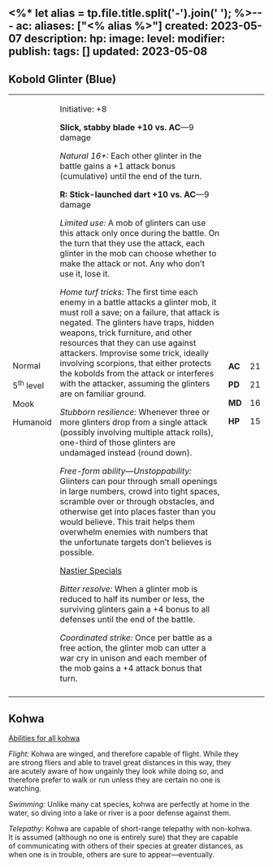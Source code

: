 <%* let alias = tp.file.title.split('-').join(' '); %>---
ac: 
aliases: ["<% alias %>"]
created: 2023-05-07
description: 
hp: 
image: 
level: 
modifier: 
publish: 
tags: []
updated: 2023-05-08
---

## Kobold Glinter (Blue)

<table>
<colgroup>
<col style="width: 16%" />
<col style="width: 70%" />
<col style="width: 5%" />
<col style="width: 7%" />
</colgroup>
<tbody>
<tr class="odd">
<td><p>Normal</p>
<p>5<sup>th</sup> level</p>
<p>Mook</p>
<p>Humanoid</p></td>
<td><p>Initiative: +8</p>
<p><strong>Slick, stabby blade +10 vs. AC</strong>—9 damage</p>
<p><em>Natural 16+:</em> Each other glinter in the battle gains a +1
attack bonus (cumulative) until the end of the turn.</p>
<p><strong>R: Stick-launched dart +10 vs. AC</strong>—9 damage</p>
<p><em>Limited use:</em> A mob of glinters can use this attack only once
during the battle. On the turn that they use the attack, each glinter in
the mob can choose whether to make the attack or not. Any who don’t use
it, lose it.</p>
<p><em>Home turf tricks:</em> The first time each enemy in a battle
attacks a glinter mob, it must roll a save; on a failure, that attack is
negated. The glinters have traps, hidden weapons, trick furniture, and
other resources that they can use against attackers. Improvise some
trick, ideally involving scorpions, that either protects the kobolds
from the attack or interferes with the attacker, assuming the glinters
are on familiar ground.</p>
<p><em>Stubborn resilience:</em> Whenever three or more glinters drop
from a single attack (possibly involving multiple attack rolls),
one-third of those glinters are undamaged instead (round down).</p>
<p><em>Free-form ability—Unstoppability:</em> Glinters can pour through
small openings in large numbers, crowd into tight spaces, scramble over
or through obstacles, and otherwise get into places faster than you
would believe. This trait helps them overwhelm enemies with numbers that
the unfortunate targets don’t believes is possible.</p>
<p><u>Nastier Specials</u></p>
<p><em>Bitter resolve:</em> When a glinter mob is reduced to half its
number or less, the surviving glinters gain a +4 bonus to all defenses
until the end of the battle.</p>
<p><em>Coordinated strike:</em> Once per battle as a free action, the
glinter mob can utter a war cry in unison and each member of the mob
gains a +4 attack bonus that turn.</p></td>
<td><p><strong>AC</strong></p>
<p><strong>PD</strong></p>
<p><strong>MD</strong></p>
<p><strong>HP</strong></p></td>
<td><p>21</p>
<p>21</p>
<p>16</p>
<p>15</p></td>
</tr>
<tr class="even">
<td></td>
<td></td>
<td></td>
<td></td>
</tr>
</tbody>
</table>

## Kohwa

<u>Abilities for all kohwa</u>

*Flight:* Kohwa are winged, and therefore capable of flight. While they  
are strong fliers and able to travel great distances in this way, they  
are acutely aware of how ungainly they look while doing so, and  
therefore prefer to walk or run unless they are certain no one is  
watching.

*Swimming:* Unlike many cat species, kohwa are perfectly at home in the  
water, so diving into a lake or river is a poor defense against them.

*Telepathy:* Kohwa are capable of short-range telepathy with non-kohwa.  
It is assumed (although no one is entirely sure) that they are capable  
of communicating with others of their species at greater distances, as  
when one is in trouble, others are sure to appear—eventually.
